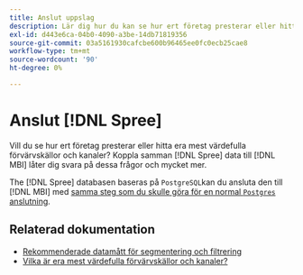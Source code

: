 ```yaml
---
title: Anslut uppslag
description: Lär dig hur du kan se hur ert företag presterar eller hitta era mest värdefulla förvärvskällor och kanaler.
exl-id: d443e6ca-04b0-4090-a3be-14db71819356
source-git-commit: 03a5161930cafcbe600b96465ee0fc0ecb25cae8
workflow-type: tm+mt
source-wordcount: '90'
ht-degree: 0%

---
```


# Anslut [!DNL Spree]

Vill du se hur ert företag presterar eller hitta era mest värdefulla förvärvskällor och kanaler? Koppla samman [!DNL Spree] data till [!DNL MBI] låter dig svara på dessa frågor och mycket mer.

The [!DNL Spree] databasen baseras på `PostgreSQL`kan du ansluta den till [!DNL MBI] med [samma steg som du skulle göra för en normal `Postgres` anslutning](../integrations/postgresql.md).

## Relaterad dokumentation

* [Rekommenderade datamått för segmentering och filtrering](../../../best-practices/segment-filter.md)
* [Vilka är era mest värdefulla förvärvskällor och kanaler?](../../analysis/most-value-source-channel.md)
